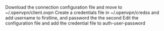 Download the connection configuration file and move to ~/.openvpn/client.ovpn
Create a credentials file in ~/.openvpn/credss and add username to firstline, and password the the second
Edit the configuration file and add the credential file to auth-user-password
